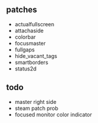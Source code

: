 ## patches
- actualfullscreen
- attachaside
- colorbar
- focusmaster
- fullgaps
- hide\_vacant\_tags
- smartborders
- status2d
## todo
- master right side
- steam patch prob
- focused monitor color indicator
